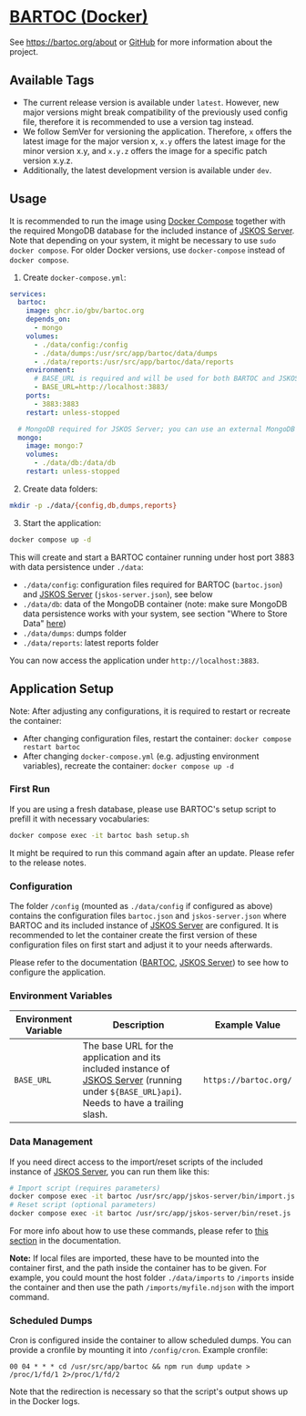 # [BARTOC (Docker)](https://github.com/gbv/bartoc.org)

See https://bartoc.org/about or [GitHub](https://github.com/gbv/bartoc.org) for more information about the project.

## Available Tags
- The current release version is available under `latest`. However, new major versions might break compatibility of the previously used config file, therefore it is recommended to use a version tag instead.
- We follow SemVer for versioning the application. Therefore, `x` offers the latest image for the major version x, `x.y` offers the latest image for the minor version x.y, and `x.y.z` offers the image for a specific patch version x.y.z.
- Additionally, the latest development version is available under `dev`.

## Usage
It is recommended to run the image using [Docker Compose](https://docs.docker.com/compose/) together with the required MongoDB database for the included instance of [JSKOS Server]. Note that depending on your system, it might be necessary to use `sudo docker compose`. For older Docker versions, use `docker-compose` instead of `docker compose`.

1. Create `docker-compose.yml`:

```yml
services:
  bartoc:
    image: ghcr.io/gbv/bartoc.org
    depends_on:
      - mongo
    volumes:
      - ./data/config:/config
      - ./data/dumps:/usr/src/app/bartoc/data/dumps
      - ./data/reports:/usr/src/app/bartoc/data/reports
    environment:
      # BASE_URL is required and will be used for both BARTOC and JSKOS Server
      - BASE_URL=http://localhost:3883/
    ports:
      - 3883:3883
    restart: unless-stopped

  # MongoDB required for JSKOS Server; you can use an external MongoDB as well (needs to be configured in data/config/jskos-server.json)
  mongo:
    image: mongo:7
    volumes:
      - ./data/db:/data/db
    restart: unless-stopped
```

2. Create data folders:

```bash
mkdir -p ./data/{config,db,dumps,reports}
```

3. Start the application:

```bash
docker compose up -d
```

This will create and start a BARTOC container running under host port 3883 with data persistence under `./data`:

- `./data/config`: configuration files required for BARTOC (`bartoc.json`) and [JSKOS Server] (`jskos-server.json`), see below
- `./data/db`: data of the MongoDB container (note: make sure MongoDB data persistence works with your system, see section "Where to Store Data" [here](https://hub.docker.com/_/mongo))
- `./data/dumps`: dumps folder
- `./data/reports`: latest reports folder

You can now access the application under `http://localhost:3883`.

## Application Setup
Note: After adjusting any configurations, it is required to restart or recreate the container:
- After changing configuration files, restart the container: `docker compose restart bartoc`
- After changing `docker-compose.yml` (e.g. adjusting environment variables), recreate the container: `docker compose up -d`

### First Run
If you are using a fresh database, please use BARTOC's setup script to prefill it with necessary vocabularies:

```sh
docker compose exec -it bartoc bash setup.sh
```

It might be required to run this command again after an update. Please refer to the release notes.

### Configuration
The folder `/config` (mounted as `./data/config` if configured as above) contains the configuration files `bartoc.json` and `jskos-server.json` where BARTOC and its included instance of [JSKOS Server] are configured. It is recommended to let the container create the first version of these configuration files on first start and adjust it to your needs afterwards.

Please refer to the documentation ([BARTOC](https://github.com/gbv/bartoc.org#configuration), [JSKOS Server](https://github.com/gbv/jskos-server#configuration)) to see how to configure the application.

### Environment Variables
| Environment Variable | Description                                                                                   | Example Value       |
|----------------------|-----------------------------------------------------------------------------------------------|---------------------|
| `BASE_URL`           | The base URL for the application and its included instance of [JSKOS Server] (running under `${BASE_URL}api`). Needs to have a trailing slash.                                         | `https://bartoc.org/`          |

### Data Management
If you need direct access to the import/reset scripts of the included instance of [JSKOS Server], you can run them like this:

```sh
# Import script (requires parameters)
docker compose exec -it bartoc /usr/src/app/jskos-server/bin/import.js
# Reset script (optional parameters)
docker compose exec -it bartoc /usr/src/app/jskos-server/bin/reset.js
```

For more info about how to use these commands, please refer to [this section](https://github.com/gbv/jskos-server#data-import) in the documentation.

**Note:** If local files are imported, these have to be mounted into the container first, and the path inside the container has to be given. For example, you could mount the host folder `./data/imports` to `/imports` inside the container and then use the path `/imports/myfile.ndjson` with the import command.

### Scheduled Dumps
Cron is configured inside the container to allow scheduled dumps. You can provide a cronfile by mounting it into `/config/cron`. Example cronfile:

```cron
00 04 * * * cd /usr/src/app/bartoc && npm run dump update > /proc/1/fd/1 2>/proc/1/fd/2
```

Note that the redirection is necessary so that the script's output shows up in the Docker logs.

[JSKOS Server]: https://github.com/gbv/jskos-server
